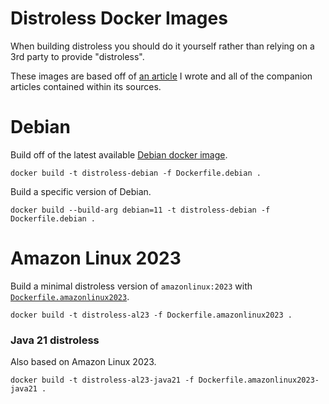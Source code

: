 # Distroless Docker Images

When building distroless you should do it yourself rather than relying on a 3rd
party to provide "distroless".

These images are based off of [an article][blog] I wrote and all of the
companion articles contained within its sources.

# Debian

Build off of the latest available [Debian docker image][debian].

    docker build -t distroless-debian -f Dockerfile.debian .

Build a specific version of Debian.

    docker build --build-arg debian=11 -t distroless-debian -f Dockerfile.debian .

# Amazon Linux 2023

Build a minimal distroless version of `amazonlinux:2023` with
[`Dockerfile.amazonlinux2023`](Dockerfile.amazonlinux2023).

    docker build -t distroless-al23 -f Dockerfile.amazonlinux2023 .

### Java 21 distroless

Also based on Amazon Linux 2023.

    docker build -t distroless-al23-java21 -f Dockerfile.amazonlinux2023-java21 .

[blog]: https://sam.gleske.net/blog/engineering/2022/10/25/guide-to-production-docker-images.html
[debian]: https://hub.docker.com/_/debian
